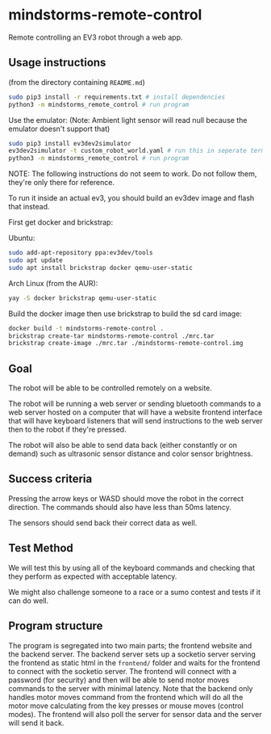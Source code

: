 # mindstorms-remote-control

Remote controlling an EV3 robot through a web app.

## Usage instructions

(from the directory containing `README.md`)

```sh
sudo pip3 install -r requirements.txt # install dependencies
python3 -m mindstorms_remote_control # run program
```

Use the emulator: (Note: Ambient light sensor will read null because the emulator doesn't support that)

```sh
sudo pip3 install ev3dev2simulator
ev3dev2simulator -t custom_robot_world.yaml # run this in seperate terminal
python3 -m mindstorms_remote_control # run program
```

NOTE: The following instructions do not seem to work. Do not follow them, they're only there for reference.

To run it inside an actual ev3, you should build an ev3dev image and flash that instead.

First get docker and brickstrap:

Ubuntu:

```sh
sudo add-apt-repository ppa:ev3dev/tools
sudo apt update
sudo apt install brickstrap docker qemu-user-static
```

Arch Linux (from the AUR):

```sh
yay -S docker brickstrap qemu-user-static
```

Build the docker image then use brickstrap to build the sd card image:

```sh
docker build -t mindstorms-remote-control .
brickstrap create-tar mindstorms-remote-control ./mrc.tar
brickstrap create-image ./mrc.tar ./mindstorms-remote-control.img
```

## Goal

The robot will be able to be controlled remotely on a website.

The robot will be running a web server or sending bluetooth commands to a web server hosted on a computer that will have a website frontend interface that will have keyboard listeners that will send instructions to the web server then to the robot if they're pressed.

The robot will also be able to send data back (either constantly or on demand) such as ultrasonic sensor distance and color sensor brightness.

## Success criteria

Pressing the arrow keys or WASD should move the robot in the correct direction. The commands should also have less than 50ms latency.

The sensors should send back their correct data as well.

## Test Method

We will test this by using all of the keyboard commands and checking that they perform as expected with acceptable latency.

We might also challenge someone to a race or a sumo contest and tests if it can do well.

## Program structure

The program is segregated into two main parts; the frontend website and the backend server. The backend server sets up a socketio server serving the frontend as static html in the `frontend/` folder and waits for the frontend to connect with the socketio server. The frontend will connect with a password (for security) and then will be able to send motor moves commands to the server with minimal latency. Note that the backend only handles motor moves command from the frontend which will do all the motor move calculating from the key presses or mouse moves (control modes). The frontend will also poll the server for sensor data and the server will send it back. 
